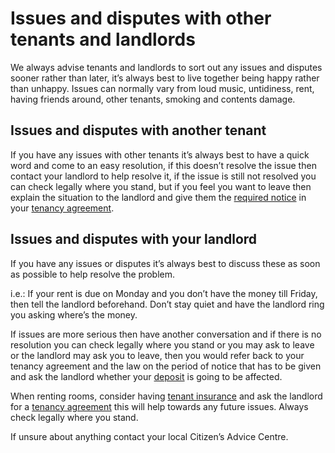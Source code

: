 Issues and disputes with other tenants and landlords
====================================================
We always advise tenants and landlords to sort out any issues and disputes sooner rather than later, it’s always best to live together being happy rather than unhappy. Issues can normally vary from loud music, untidiness, rent, having friends around, other tenants, smoking and contents damage.


Issues and disputes with another tenant
---------------------------------------


If you have any issues with other tenants it’s always best to have a quick word and come to an easy resolution, if this doesn’t resolve the issue then contact your landlord to help resolve it, if the issue is still not resolved you can check legally where you stand, but if you feel you want to leave then explain the situation to the landlord and give them the [required notice](/advice/giving-notice-to-leave) in your [tenancy agreement](/advice/tenancy-agreements).


Issues and disputes with your landlord
--------------------------------------


If you have any issues or disputes it’s always best to discuss these as soon as possible to help resolve the problem.  

i.e.: If your rent is due on Monday and you don’t have the money till Friday, then tell the landlord beforehand. Don’t stay quiet and have the landlord ring you asking where’s the money.


If issues are more serious then have another conversation and if there is no resolution you can check legally where you stand or you may ask to leave or the landlord may ask you to leave, then you would refer back to your tenancy agreement and the law on the period of notice that has to be given and ask the landlord whether your [deposit](/advice/taking-deposits-and-legislation) is going to be affected.


When renting rooms, consider having [tenant insurance](/advice/tenant-and-student-insurance) and ask the landlord for a [tenancy agreement](/advice/tenancy-agreements) this will help towards any future issues. Always check legally where you stand.


If unsure about anything contact your local Citizen’s Advice Centre.


